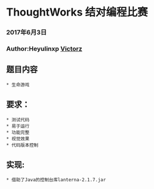 ThoughtWorks 结对编程比赛
====
### 2017年6月3日
### Author:Heyulinxp [Victorz](https://github.com/vicotorz/Competition_TW)
## 题目内容
    * 生命游戏
## 要求：
    * 测试代码
    * 易于运行
    * 功能完整
    * 视觉效果
    * 代码版本控制
## 实现:
    * 借助了Java的控制台库lanterna-2.1.7.jar
